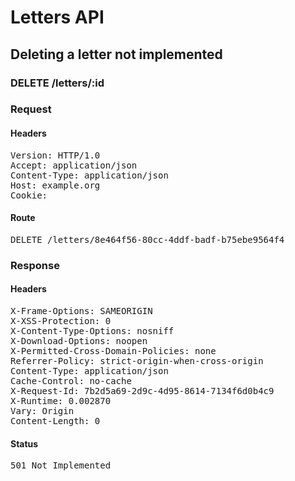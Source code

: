 # Letters API

## Deleting a letter not implemented

### DELETE /letters/:id
### Request

#### Headers

<pre>Version: HTTP/1.0
Accept: application/json
Content-Type: application/json
Host: example.org
Cookie: </pre>

#### Route

<pre>DELETE /letters/8e464f56-80cc-4ddf-badf-b75ebe9564f4</pre>

### Response

#### Headers

<pre>X-Frame-Options: SAMEORIGIN
X-XSS-Protection: 0
X-Content-Type-Options: nosniff
X-Download-Options: noopen
X-Permitted-Cross-Domain-Policies: none
Referrer-Policy: strict-origin-when-cross-origin
Content-Type: application/json
Cache-Control: no-cache
X-Request-Id: 7b2d5a69-2d9c-4d95-8614-7134f6d0b4c9
X-Runtime: 0.002870
Vary: Origin
Content-Length: 0</pre>

#### Status

<pre>501 Not Implemented</pre>

